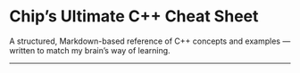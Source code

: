 # Chip’s Ultimate C++ Cheat Sheet

A structured, Markdown-based reference of C++ concepts and examples — written to match my brain’s way of learning.

---
